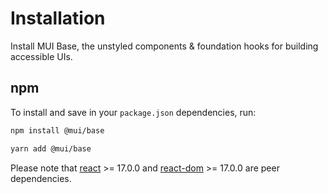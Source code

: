 # Installation

<p class="description">Install MUI Base, the unstyled components & foundation hooks for building accessible UIs.</p>

## npm

To install and save in your `package.json` dependencies, run:

```sh
npm install @mui/base
```

```sh
yarn add @mui/base
```

<!-- #react-peer-version -->

Please note that [react](https://www.npmjs.com/package/react) >= 17.0.0 and [react-dom](https://www.npmjs.com/package/react-dom) >= 17.0.0 are peer dependencies.
